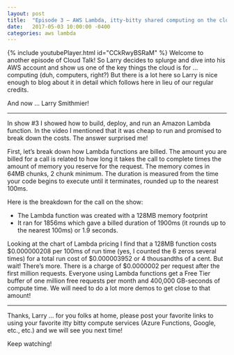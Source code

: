 ```yaml
---
layout: post
title:  "Episode 3 – AWS Lambda, itty-bitty shared computing on the cloud for pennies …"
date:   2017-05-03 10:00:00 -0400
categories: aws lambda
---
```

{% include youtubePlayer.html id="CCkRwyBSRaM" %}
Welcome to another episode of Cloud Talk!  So Larry decides to splurge and dive into his AWS account and show us one of the key things the cloud is for … computing (duh, computers, right?)   But there is a lot here so Larry is nice enough to blog about it in detail which follows here in lieu of our regular credits.

And now … Larry Smithmier!

---

In show #3 I showed how to build, deploy, and run an Amazon Lambda function.  In the video I mentioned that it was cheap to run and promised to break down the costs.  The answer surprised me!

First, let’s break down how Lambda functions are billed.  The amount you are billed for a call is related to how long it takes the call to complete times the amount of memory you reserve for the request.  The memory comes in 64MB chunks, 2 chunk minimum.  The duration is measured from the time your code begins to execute until it terminates, rounded up to the nearest 100ms.

Here is the breakdown for the call on the show:

- The Lambda function was created with a 128MB memory footprint
- It ran for 1856ms which gave a billed duration of 1900ms (it rounds up to the nearest 100ms) or 1.9 seconds.

Looking at the chart of Lambda pricing I find that a 128MB function costs $0.000000208 per 100ms of run time (yes, I counted the 6 zeros several times) for a total run cost of $0.000003952 or 4 thousandths of a cent.  But wait!  There’s more.  There is a charge of $0.0000002 per request after the first million requests.  Everyone using Lambda functions get a Free Tier buffer of one million free requests per month and 400,000 GB-seconds of compute time.  We will need to do a lot more demos to get close to that amount!

---

Thanks, Larry … for you folks at home, please post your favorite links to using your favorite itty bitty compute services (Azure Functions, Google, etc., etc.)  and we will see you next time!

Keep watching!